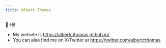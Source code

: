 ```yaml
---
title: Albert Thomas
---
```


👋 Hi!

- My website is https://albertcthomas.github.io/
- You can also find me on X/Twitter at https://twitter.com/albertcthomas
